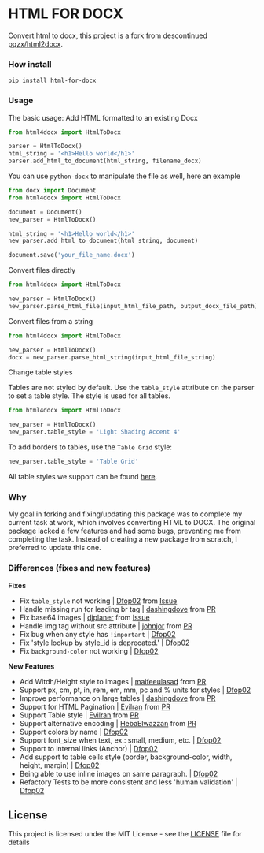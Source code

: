 # HTML FOR DOCX
Convert html to docx, this project is a fork from descontinued [pqzx/html2docx](https://github.com/pqzx/html2docx).

### How install

`pip install html-for-docx`

### Usage

The basic usage: Add HTML formatted to an existing Docx

```python
from html4docx import HtmlToDocx

parser = HtmlToDocx()
html_string = '<h1>Hello world</h1>'
parser.add_html_to_document(html_string, filename_docx)
```

You can use `python-docx` to manipulate the file as well, here an example

```python
from docx import Document
from html4docx import HtmlToDocx

document = Document()
new_parser = HtmlToDocx()

html_string = '<h1>Hello world</h1>'
new_parser.add_html_to_document(html_string, document)

document.save('your_file_name.docx')
```

Convert files directly

```python
from html4docx import HtmlToDocx

new_parser = HtmlToDocx()
new_parser.parse_html_file(input_html_file_path, output_docx_file_path)
```

Convert files from a string

```python
from html4docx import HtmlToDocx

new_parser = HtmlToDocx()
docx = new_parser.parse_html_string(input_html_file_string)
```

Change table styles

Tables are not styled by default. Use the `table_style` attribute on the parser to set a table style. The style is used for all tables.

```python
from html4docx import HtmlToDocx

new_parser = HtmlToDocx()
new_parser.table_style = 'Light Shading Accent 4'
```

To add borders to tables, use the `Table Grid` style:

```python
new_parser.table_style = 'Table Grid'
```

All table styles we support can be found [here](https://python-docx.readthedocs.io/en/latest/user/styles-understanding.html#table-styles-in-default-template).

### Why

My goal in forking and fixing/updating this package was to complete my current task at work, which involves converting HTML to DOCX. The original package lacked a few features and had some bugs, preventing me from completing the task. Instead of creating a new package from scratch, I preferred to update this one.

### Differences (fixes and new features)

**Fixes**
- Fix `table_style` not working | [Dfop02](https://github.com/dfop02) from [Issue](https://github.com/dfop02/html4docx/issues/11)
- Handle missing run for leading br tag | [dashingdove](https://github.com/dashingdove) from [PR](https://github.com/pqzx/html2docx/pull/53)
- Fix base64 images | [djplaner](https://github.com/djplaner) from [Issue](https://github.com/pqzx/html2docx/issues/28#issuecomment-1052736896)
- Handle img tag without src attribute | [johnjor](https://github.com/johnjor) from [PR](https://github.com/pqzx/html2docx/pull/63)
- Fix bug when any style has `!important` | [Dfop02](https://github.com/dfop02)
- Fix 'style lookup by style_id is deprecated.' | [Dfop02](https://github.com/dfop02)
- Fix `background-color` not working | [Dfop02](https://github.com/dfop02)

**New Features**
- Add Witdh/Height style to images | [maifeeulasad](https://github.com/maifeeulasad) from [PR](https://github.com/pqzx/html2docx/pull/29)
- Support px, cm, pt, in, rem, em, mm, pc and % units for styles | [Dfop02](https://github.com/dfop02)
- Improve performance on large tables | [dashingdove](https://github.com/dashingdove) from [PR](https://github.com/pqzx/html2docx/pull/58)
- Support for HTML Pagination | [Evilran](https://github.com/Evilran) from [PR](https://github.com/pqzx/html2docx/pull/39)
- Support Table style | [Evilran](https://github.com/Evilran) from [PR](https://github.com/pqzx/html2docx/pull/39)
- Support alternative encoding | [HebaElwazzan](https://github.com/HebaElwazzan) from [PR](https://github.com/pqzx/html2docx/pull/59)
- Support colors by name | [Dfop02](https://github.com/dfop02)
- Support font_size when text, ex.: small, medium, etc. | [Dfop02](https://github.com/dfop02)
- Support to internal links (Anchor) | [Dfop02](https://github.com/dfop02)
- Add support to table cells style (border, background-color, width, height, margin) | [Dfop02](https://github.com/dfop02)
- Being able to use inline images on same paragraph. | [Dfop02](https://github.com/dfop02)
- Refactory Tests to be more consistent and less 'human validation' | [Dfop02](https://github.com/dfop02)

## License

This project is licensed under the MIT License - see the [LICENSE](LICENSE) file for details
